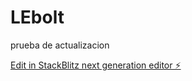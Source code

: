 # LEbolt

prueba de actualizacion

[Edit in StackBlitz next generation editor ⚡️](https://stackblitz.com/~/github.com/Fcojpv/LEbolt)
